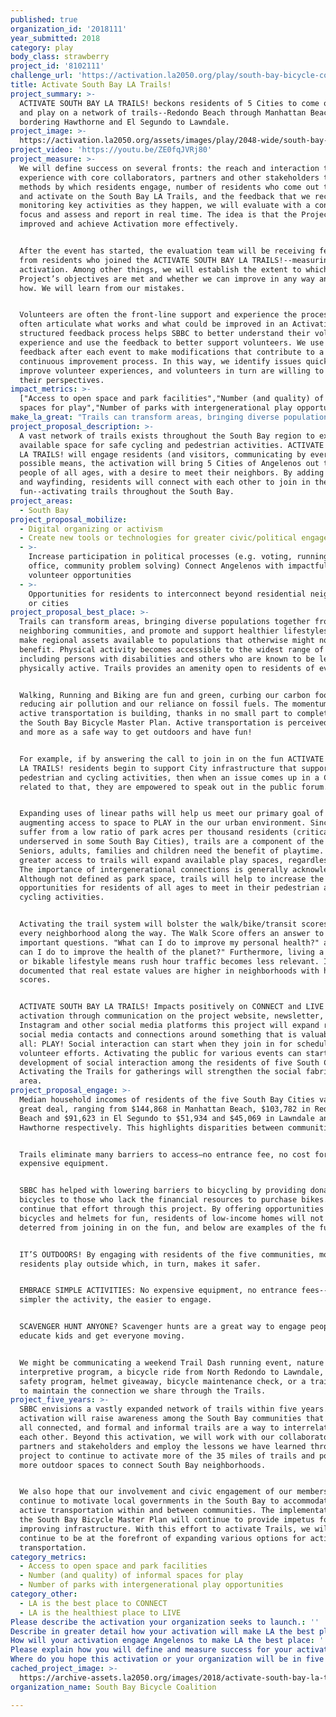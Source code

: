 ```yaml
---
published: true
organization_id: '2018111'
year_submitted: 2018
category: play
body_class: strawberry
project_id: '8102111'
challenge_url: 'https://activation.la2050.org/play/south-bay-bicycle-coalition/'
title: Activate South Bay LA Trails!
project_summary: >-
  ACTIVATE SOUTH BAY LA TRAILS! beckons residents of 5 Cities to come outside
  and play on a network of trails--Redondo Beach through Manhattan Beach,
  bordering Hawthorne and El Segundo to Lawndale.
project_image: >-
  https://activation.la2050.org/assets/images/play/2048-wide/south-bay-bicycle-coalition.jpg
project_video: 'https://youtu.be/ZE0fqJVRj80'
project_measure: >-
  We will define success on several fronts: the reach and interaction that we
  experience with core collaborators, partners and other stakeholders the
  methods by which residents engage, number of residents who come out to PLAY
  and activate on the South Bay LA Trails, and the feedback that we receive. By
  monitoring key activities as they happen, we will evaluate with a constructive
  focus and assess and report in real time. The idea is that the Project can be
  improved and achieve Activation more effectively.


  After the event has started, the evaluation team will be receiving feedback
  from residents who joined the ACTIVATE SOUTH BAY LA TRAILS!--measuring the
  activation. Among other things, we will establish the extent to which the
  Project’s objectives are met and whether we can improve in any way and if so,
  how. We will learn from our mistakes.


  Volunteers are often the front-line support and experience the process and can
  often articulate what works and what could be improved in an Activation. A
  structured feedback process helps SBBC to better understand their volunteer
  experience and use the feedback to better support volunteers. We use volunteer
  feedback after each event to make modifications that contribute to a
  continuous improvement process. In this way, we identify issues quickly that
  improve volunteer experiences, and volunteers in turn are willing to share
  their perspectives.
impact_metrics: >-
  ["Access to open space and park facilities","Number (and quality) of informal
  spaces for play","Number of parks with intergenerational play opportunities"]
make_la_great: "Trails can transform areas, bringing diverse populations together from neighboring communities, and promote and support healthier lifestyles. Trails make regional assets available to populations that otherwise might not derive benefit. Physical activity becomes accessible to the widest range of people, including persons with disabilities and others who are known to be less physically active. Trails provides an amenity open to residents of every age.\r\n\r\nWalking, Running and Biking are fun and green, curbing our carbon footprints, reducing air pollution and our reliance on fossil fuels. The momentum for active transportation is building, thanks in no small part to completion of the South Bay Bicycle Master Plan. Active transportation is perceived by more and more as a safe way to get outdoors and have fun!\r\n\r\nFor example, if by answering the call to join in on the fun ACTIVATE SOUTH BAY LA TRAILS! residents begin to support City infrastructure that supports pedestrian and cycling activities, then when an issue comes up in a City related to that, they are empowered to speak out in the public forum.\r\n\r\nExpanding uses of linear paths will help us meet our primary goal of augmenting access to space to PLAY in the our urban environment. Since we suffer from a low ratio of park acres per thousand residents (critically underserved in some South Bay Cities), trails are a component of the solution. Seniors, adults, families and children need the benefit of playtime. Having greater access to trails will expand available play spaces, regardless of age. The importance of intergenerational connections is generally acknowledged. Although not defined as park space, trails will help to increase the opportunities for residents of all ages to meet in their pedestrian and cycling activities.\r\n\r\nActivating the trail system will bolster the walk/bike/transit scores for every neighborhood along the way. The Walk Score offers an answer to two important questions. \"What can I do to improve my personal health?\" and \"What can I do to improve the health of the planet?\" Furthermore, living a walkable or bikable lifestyle means rush hour traffic becomes less relevant. It is well documented that real estate values are higher in neighborhoods with higher scores.\r\n\r\nACTIVATE SOUTH BAY LA TRAILS! Impacts positively on CONNECT and LIVE activation through communication on the project website, newsletter, twitter, Instagram and other social media platforms this project will expand residents’ social media contacts and connections around something that is valuable to all: PLAY! Social interaction can start when they join in for scheduled volunteer efforts. Activating the public for various events can start the development of social interaction among the residents of five South Cities. Activating the Trails for gatherings will strengthen the social fabric of the area."
project_proposal_description: >-
  A vast network of trails exists throughout the South Bay region to expand
  available space for safe cycling and pedestrian activities. ACTIVATE SOUTH BAY
  LA TRAILS! will engage residents (and visitors, communicating by every
  possible means, the activation will bring 5 Cities of Angelenos out to PLAY,
  people of all ages, with a desire to meet their neighbors. By adding mapping
  and wayfinding, residents will connect with each other to join in the
  fun--activating trails throughout the South Bay.
project_areas:
  - South Bay
project_proposal_mobilize:
  - Digital organizing or activism
  - Create new tools or technologies for greater civic/political engagement
  - >-
    Increase participation in political processes (e.g. voting, running for
    office, community problem solving) Connect Angelenos with impactful
    volunteer opportunities
  - >-
    Opportunities for residents to interconnect beyond residential neighborhoods
    or cities
project_proposal_best_place: >-
  Trails can transform areas, bringing diverse populations together from
  neighboring communities, and promote and support healthier lifestyles. Trails
  make regional assets available to populations that otherwise might not derive
  benefit. Physical activity becomes accessible to the widest range of people,
  including persons with disabilities and others who are known to be less
  physically active. Trails provides an amenity open to residents of every age.


  Walking, Running and Biking are fun and green, curbing our carbon footprints,
  reducing air pollution and our reliance on fossil fuels. The momentum for
  active transportation is building, thanks in no small part to completion of
  the South Bay Bicycle Master Plan. Active transportation is perceived by more
  and more as a safe way to get outdoors and have fun!


  For example, if by answering the call to join in on the fun ACTIVATE SOUTH BAY
  LA TRAILS! residents begin to support City infrastructure that supports
  pedestrian and cycling activities, then when an issue comes up in a City
  related to that, they are empowered to speak out in the public forum.


  Expanding uses of linear paths will help us meet our primary goal of
  augmenting access to space to PLAY in the our urban environment. Since we
  suffer from a low ratio of park acres per thousand residents (critically
  underserved in some South Bay Cities), trails are a component of the solution.
  Seniors, adults, families and children need the benefit of playtime. Having
  greater access to trails will expand available play spaces, regardless of age.
  The importance of intergenerational connections is generally acknowledged.
  Although not defined as park space, trails will help to increase the
  opportunities for residents of all ages to meet in their pedestrian and
  cycling activities.


  Activating the trail system will bolster the walk/bike/transit scores for
  every neighborhood along the way. The Walk Score offers an answer to two
  important questions. "What can I do to improve my personal health?" and "What
  can I do to improve the health of the planet?" Furthermore, living a walkable
  or bikable lifestyle means rush hour traffic becomes less relevant. It is well
  documented that real estate values are higher in neighborhoods with higher
  scores.


  ACTIVATE SOUTH BAY LA TRAILS! Impacts positively on CONNECT and LIVE
  activation through communication on the project website, newsletter, twitter,
  Instagram and other social media platforms this project will expand residents’
  social media contacts and connections around something that is valuable to
  all: PLAY! Social interaction can start when they join in for scheduled
  volunteer efforts. Activating the public for various events can start the
  development of social interaction among the residents of five South Cities.
  Activating the Trails for gatherings will strengthen the social fabric of the
  area.
project_proposal_engage: >-
  Median household incomes of residents of the five South Bay Cities vary a
  great deal, ranging from $144,868 in Manhattan Beach, $103,782 in Redondo
  Beach and $91,623 in El Segundo to $51,934 and $45,069 in Lawndale and
  Hawthorne respectively. This highlights disparities between communities. 


  Trails eliminate many barriers to access—no entrance fee, no cost for
  expensive equipment. 


  SBBC has helped with lowering barriers to bicycling by providing donated
  bicycles to those who lack the financial resources to purchase bikes. We will
  continue that effort through this project. By offering opportunities to access
  bicycles and helmets for fun, residents of low-income homes will not be
  deterred from joining in on the fun, and below are examples of the fun:


  IT’S OUTDOORS! By engaging with residents of the five communities, more
  residents play outside which, in turn, makes it safer. 


  EMBRACE SIMPLE ACTIVITIES: No expensive equipment, no entrance fees--the
  simpler the activity, the easier to engage. 


  SCAVENGER HUNT ANYONE? Scavenger hunts are a great way to engage people, even
  educate kids and get everyone moving. 


  We might be communicating a weekend Trail Dash running event, nature
  interpretive program, a bicycle ride from North Redondo to Lawndale, a bike
  safety program, helmet giveaway, bicycle maintenance check, or a trail cleanup
  to maintain the connection we share through the Trails.
project_five_years: >-
  SBBC envisions a vastly expanded network of trails within five years. This
  activation will raise awareness among the South Bay communities that we are
  all connected, and formal and informal trails are a way to interrelate with
  each other. Beyond this activation, we will work with our collaborators,
  partners and stakeholders and employ the lessons we have learned through this
  project to continue to activate more of the 35 miles of trails and populate
  more outdoor spaces to connect South Bay neighborhoods. 


  We also hope that our involvement and civic engagement of our members will
  continue to motivate local governments in the South Bay to accommodate safe
  active transportation within and between communities. The implementation of
  the South Bay Bicycle Master Plan will continue to provide impetus for
  improving infrastructure. With this effort to activate Trails, we will
  continue to be at the forefront of expanding various options for active
  transportation.
category_metrics:
  - Access to open space and park facilities
  - Number (and quality) of informal spaces for play
  - Number of parks with intergenerational play opportunities
category_other:
  - LA is the best place to CONNECT
  - LA is the healthiest place to LIVE
Please describe the activation your organization seeks to launch.: ''
Describe in greater detail how your activation will make LA the best place?: ''
How will your activation engage Angelenos to make LA the best place: ''
Please explain how you will define and measure success for your activation.: ''
Where do you hope this activation or your organization will be in five years?: ''
cached_project_image: >-
  https://archive-assets.la2050.org/images/2018/activate-south-bay-la-trails/activation.la2050.org/assets/images/play/2048-wide/south-bay-bicycle-coalition.jpg
organization_name: South Bay Bicycle Coalition

---
```

